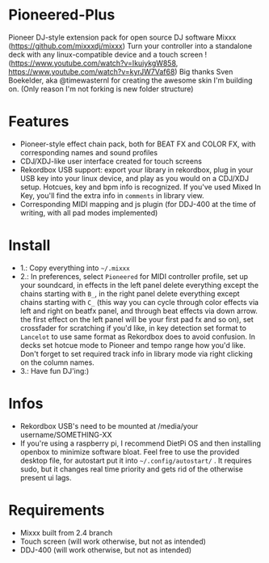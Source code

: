 # Pioneered-Plus
Pioneer DJ-style extension pack for open source DJ software Mixxx (https://github.com/mixxxdj/mixxx)
Turn your controller into a standalone deck with any linux-compatible device and a touch screen !
(https://www.youtube.com/watch?v=IkuiykgW858, https://www.youtube.com/watch?v=kyrJW7Vaf68)
Big thanks Sven Boekelder, aka @timewasternl for creating the awesome skin I'm building on.
(Only reason I'm not forking is new folder structure)

# Features
* Pioneer-style effect chain pack, both for BEAT FX and COLOR FX, with corresponding names and sound profiles
* CDJ/XDJ-like user interface created for touch screens
* Rekordbox USB support: export your library in rekordbox, plug in your USB key into your linux device, and play as you would on a CDJ/XDJ setup. Hotcues, key and bpm info is recognized. If you've used Mixed In Key, you'll find the extra info in `comments` in library view.
* Corresponding MIDI mapping and js plugin (for DDJ-400 at the time of writing, with all pad modes implemented)

# Install
* 1.: Copy everything into `~/.mixxx`
* 2.: In preferences, select `Pioneered` for MIDI controller profile, set up your soundcard, in effects in the left panel delete everything except the chains starting with `B_`, in the right panel delete everything except chains starting with `C_` (this way you can cycle through color effects via left and right on beatfx panel, and through beat effects via down arrow. the first effect on the left panel will be your first pad fx and so on), set crossfader for scratching if you'd like, in key detection set format to `Lancelot` to use same format as Rekordbox does to avoid confusion. In decks set hotcue mode to Pioneer and tempo range how you'd like. Don't forget to set required track info in library mode via right clicking on the column names.
* 3.: Have fun DJ'ing:)

# Infos
* Rekordbox USB's need to be mounted at /media/your username/SOMETHING-XX
* If you're using a raspberry pi, I recommend DietPi OS and then installing openbox to minimize software bloat. Feel free to use the provided desktop file, for autostart put it into `~/.config/autostart/` . It requires sudo, but it changes real time priority and gets rid of the otherwise present ui lags. 

# Requirements
* Mixxx built from 2.4 branch
* Touch screen (will work otherwise, but not as intended)
* DDJ-400 (will work otherwise, but not as intended)
